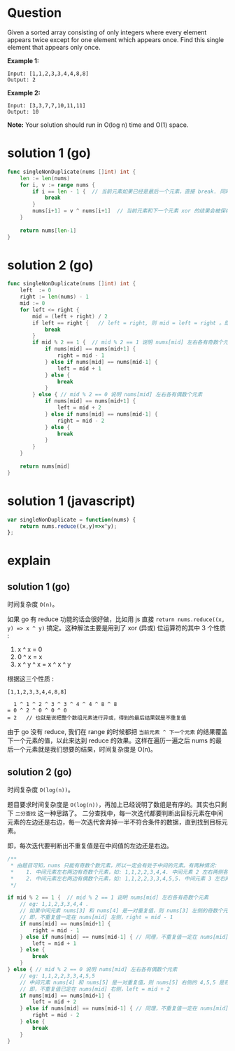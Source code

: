 # Question
Given a sorted array consisting of only integers where every element appears twice except for one element which appears once. Find this single element that appears only once.  

**Example 1:**
```
Input: [1,1,2,3,3,4,4,8,8]
Output: 2
```
**Example 2:**
```
Input: [3,3,7,7,10,11,11]
Output: 10
```

**Note:** Your solution should run in O(log n) time and O(1) space.
# solution 1 (go)
```go
func singleNonDuplicate(nums []int) int {
    len := len(nums)
    for i, v := range nums {
        if i == len - 1 {  // 当前元素如果已经是最后一个元素，直接 break. 同时也是为了防止下面的 nums[i+1] 数组越界
            break
        }
        nums[i+1] = v ^ nums[i+1]  // 当前元素和下一个元素 xor 的结果会被保存到下一个元素
    }
    
    return nums[len-1]  
}
```
# solution 2 (go)
```go
func singleNonDuplicate(nums []int) int {
    left  := 0
    right := len(nums) - 1
    mid := 0
    for left <= right {
        mid = (left + right) / 2
        if left == right {   // left = right, 则 mid = left = right 。即当前值为该查找过程的最后一个值
            break
        }
        if mid % 2 == 1 {  // mid % 2 == 1 说明 nums[mid] 左右各有奇数个元素
            if nums[mid] == nums[mid+1] {
                right = mid - 1
            } else if nums[mid] == nums[mid-1] {
                left = mid + 1
            } else {
                break
            }
        } else { // mid % 2 == 0 说明 nums[mid] 左右各有偶数个元素
            if nums[mid] == nums[mid+1] {
                left = mid + 2
            } else if nums[mid] == nums[mid-1] {
                right = mid - 2
            } else {
                break
            }
        }
    }
    
    return nums[mid]
}
```
# solution 1 (javascript)
```javascript
var singleNonDuplicate = function(nums) {
    return nums.reduce((x,y)=>x^y);
};
```

# explain
## solution 1 (go)
时间复杂度 ```O(n)```。

如果 go 有 reduce 功能的话会很好做，比如用 js 直接 ```return nums.reduce((x, y) => x ^ y)``` 搞定。这种解法主要是用到了 xor  (异或) 位运算符的其中 3 个性质 :  
1. x ^ x = 0  
2. 0 ^ x = x
3. x ^ y ^ x = x ^ x ^ y  

根据这三个性质 : 
```
[1,1,2,3,3,4,4,8,8]

  1 ^ 1 ^ 2 ^ 3 ^ 3 ^ 4 ^ 4 ^ 8 ^ 8
= 0 ^ 2 ^ 0 ^ 0 ^ 0
= 2   // 也就是说把整个数组元素进行异或，得到的最后结果就是不重复值
```  

由于 go 没有 reduce, 我们在 range 的时候都把 ```当前元素 ^ 下一个元素``` 的结果覆盖下一个元素的值，以此来达到 reduce 的效果。这样在遍历一遍之后 nums 的最后一个元素就是我们想要的结果，时间复杂度是 O(n)。

## solution 2 (go)
时间复杂度 ```O(log(n))```。  

题目要求时间复杂度是 ```O(log(n))```，再加上已经说明了数组是有序的。其实也只剩下 ```二分查找``` 这一种思路了。 二分查找中，每一次迭代都要判断出目标元素在中间元素的左边还是右边，每一次迭代舍弃掉一半不符合条件的数据，直到找到目标元素。    

即，每次迭代要判断出不重复值是在中间值的左边还是右边。  

```go
/**
 * 由题目可知，nums 只能有奇数个数元素，所以一定会有处于中间的元素。有两种情况:
 *    1. 中间元素左右两边有奇数个元素，如: 1,1,2,2,3,4,4. 中间元素 2 左右两侧各有 3 个元素
 *    2. 中间元素左右两边有偶数个元素，如: 1,1,2,2,3,3,4,5,5. 中间元素 3 左右两侧各有 4 个元素
 */

if mid % 2 == 1 {  // mid % 2 == 1 说明 nums[mid] 左右各有奇数个元素
    // eg: 1,1,2,3,3,4,4 . 
    // 如果中间元素 nums[3] 和 nums[4] 是一对重复值，则 nums[3] 左侧的奇数个元素一定有一个元素无法与其他元素组成一对重复值
    // 即，不重复值一定在 nums[mid] 左侧，right = mid - 1
    if nums[mid] == nums[mid+1] {
        right = mid - 1
    } else if nums[mid] == nums[mid-1] { // 同理，不重复值一定在 nums[mid] 右侧
        left = mid + 1
    } else {
        break
    }
} else { // mid % 2 == 0 说明 nums[mid] 左右各有偶数个元素
    // eg: 1,1,2,2,3,3,4,5,5
    // 中间元素 nums[4] 和 nums[5] 是一对重复值，则 nums[5] 右侧的 4,5,5 是奇数个元素，已定有个一元素无法与其他元素组成一对重复值
    // 即，不重复值已定在 nums[mid] 右侧，left = mid + 2
    if nums[mid] == nums[mid+1] {
        left = mid + 2
    } else if nums[mid] == nums[mid-1] { // 同理，不重复值一定在 nums[mid] 左侧
        right = mid - 2
    } else {
        break
    }
}
```
